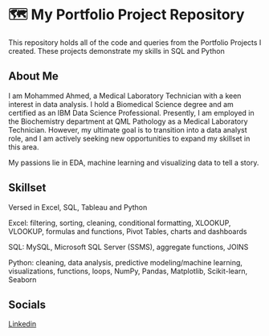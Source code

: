 # 🗺 My Portfolio Project Repository
This repository holds all of the code and queries from the Portfolio Projects I created. These projects demonstrate my skills in SQL and Python


## About Me

I am Mohammed Ahmed, a Medical Laboratory Technician with a keen interest in data analysis. I hold a Biomedical Science degree and am certified as an IBM Data Science Professional. Presently, I am employed in the Biochemistry department at QML Pathology as a Medical Laboratory Technician. However, my ultimate goal is to transition into a data analyst role, and I am actively seeking new opportunities to expand my skillset in this area.

My passions lie in EDA, machine learning and visualizing data to tell a story.





## Skillset

Versed in Excel, SQL, Tableau and Python

Excel: filtering, sorting, cleaning, conditional formatting, XLOOKUP, VLOOKUP, formulas and functions, Pivot Tables, charts and dashboards

SQL: MySQL, Microsoft SQL Server (SSMS), aggregate functions, JOINS

Python: cleaning, data analysis, predictive modeling/machine learning, visualizations, functions, loops, NumPy, Pandas, Matplotlib, Scikit-learn, Seaborn





## Socials

[Linkedin](www.linkedin.com/in/moh-ahmed1)
